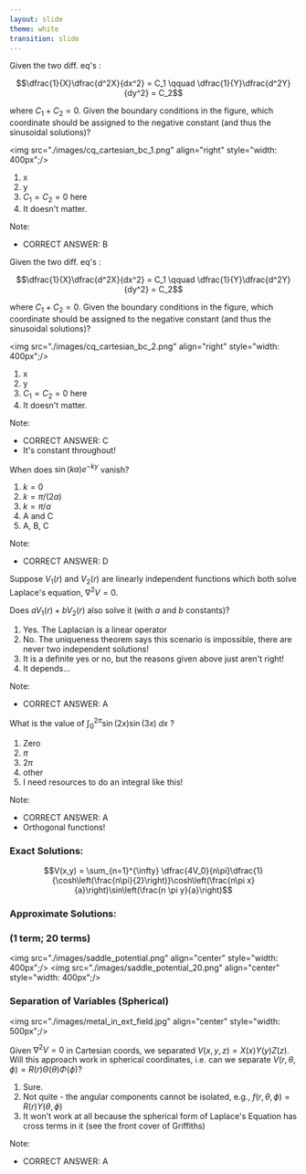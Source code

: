 ```yaml
---
layout: slide
theme: white
transition: slide
---
```


<section data-markdown>

Given the two diff. eq's :

$$\dfrac{1}{X}\dfrac{d^2X}{dx^2} = C_1 \qquad \dfrac{1}{Y}\dfrac{d^2Y}{dy^2} = C_2$$

where $C_1+C_2 = 0$.  Given the boundary conditions in the figure, which coordinate should be assigned to the negative constant (and thus the sinusoidal solutions)?


<img src="./images/cq_cartesian_bc_1.png" align="right" style="width: 400px";/>


1. x
2. y
3. $C_1 = C_2 = 0$ here
4. It doesn't matter.

Note:
* CORRECT ANSWER: B
</section>

<section data-markdown>

Given the two diff. eq's :

$$\dfrac{1}{X}\dfrac{d^2X}{dx^2} = C_1 \qquad \dfrac{1}{Y}\dfrac{d^2Y}{dy^2} = C_2$$

where $C_1+C_2 = 0$.  Given the boundary conditions in the figure, which coordinate should be assigned to the negative constant (and thus the sinusoidal solutions)?


<img src="./images/cq_cartesian_bc_2.png" align="right" style="width: 400px";/>


1. x
2. y
3. $C_1 = C_2 = 0$ here
4. It doesn't matter.

Note:
* CORRECT ANSWER: C
* It's constant throughout!
</section>

<section data-markdown>

When does $\sin(ka)e^{-ky}$ vanish?

1. $k = 0$
2. $k = \pi/(2a)$
3. $k = \pi/a$
4. A and C
5. A, B, C

Note:
* CORRECT ANSWER: D

</section>

<section data-markdown>

Suppose $V_1(r)$ and $V_2(r)$ are linearly independent functions which both solve Laplace's equation, $\nabla^2 V = 0$.

Does $aV_1(r)+bV_2(r)$ also solve it (with $a$ and $b$ constants)?

1. Yes. The Laplacian is a linear operator
2. No. The uniqueness theorem says this scenario is impossible, there are never two independent solutions!
3. It is a definite yes or no, but the reasons given above just aren't right!
4. It depends...


Note:
* CORRECT ANSWER: A

</section>

<section data-markdown>

What is the value of $\int_0^{2\pi} \sin(2x)\sin(3x)\;dx$ ?

1. Zero
2. $\pi$
3. $2 \pi$
4. other
5. I need resources to do an integral like this!

Note:
* CORRECT ANSWER: A
* Orthogonal functions!

</section>

<section data-markdown>


### Exact Solutions:

$$V(x,y) = \sum_{n=1}^{\infty} \dfrac{4V_0}{n\pi}\dfrac{1}{\cosh\left(\frac{n\pi}{2}\right)}\cosh\left(\frac{n\pi x}{a}\right)\sin\left(\frac{n \pi y}{a}\right)$$

### Approximate Solutions:
### (1 term; 20 terms)

<img src="./images/saddle_potential.png" align="center" style="width: 400px";/>
<img src="./images/saddle_potential_20.png" align="center" style="width: 400px";/>

</section>

<section data-markdown>

### Separation of Variables (Spherical)

<img src="./images/metal_in_ext_field.jpg" align="center" style="width: 500px";/>



</section>

<section data-markdown>

Given $\nabla^2 V = 0$ in Cartesian coords, we separated $V(x,y,z) = X(x)Y(y)Z(z)$. Will this approach work in spherical coordinates, i.e. can we separate $V(r,\theta,\phi) = R(r)\Theta(\theta)\Phi(\phi)$?


1. Sure.
2. Not quite - the angular components cannot be isolated, e.g., $f(r,\theta,\phi) = R(r)Y(\theta,\phi)$
3. It won't work at all because the spherical form of Laplace's Equation has cross terms in it (see the front cover of Griffiths)

Note:
* CORRECT ANSWER: A

</section>
